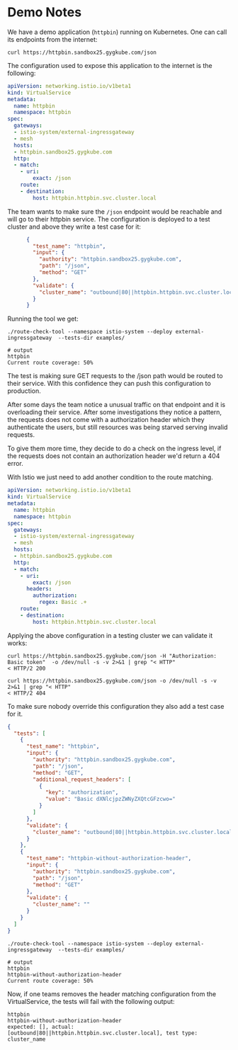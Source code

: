 # Demo Notes

We have a demo application (`httpbin`) running on Kubernetes. One can call its endpoints from the internet:

```shell
curl https://httpbin.sandbox25.gygkube.com/json
```

The configuration used to expose this application to the internet is the following:

```yaml
apiVersion: networking.istio.io/v1beta1
kind: VirtualService
metadata:
  name: httpbin
  namespace: httpbin
spec:
  gateways:
  - istio-system/external-ingressgateway
  - mesh
  hosts:
  - httpbin.sandbox25.gygkube.com
  http:
  - match:
    - uri:
        exact: /json
    route:
    - destination:
        host: httpbin.httpbin.svc.cluster.local
```

The team wants to make sure the `/json` endpoint would be reachable and will go to their httpbin service. The configuration is deployed to a test cluster and above they write a test case for it:

```json
      {
        "test_name": "httpbin",
        "input": {
          "authority": "httpbin.sandbox25.gygkube.com",
          "path": "/json",
          "method": "GET"
        },
        "validate": {
          "cluster_name": "outbound|80||httpbin.httpbin.svc.cluster.local",
        }
      }
```

Running the tool we get:

```shell
./route-check-tool --namespace istio-system --deploy external-ingressgateway  --tests-dir examples/

# output
httpbin
Current route coverage: 50%
```

The test is making sure GET requests to the /json path would be routed to their service. With this confidence they can push this configuration to production.


After some days the team notice a unusual traffic on that endpoint and it is overloading their service. After some investigations they notice a pattern, the requests does not come with a authorization header which they authenticate the users, but still resources was being starved serving invalid requests.

To give them more time, they decide to do a check on the ingress level, if the requests does not contain an authorization header we'd return a 404 error.

With Istio we just need to add another condition to the route matching.


```yaml
apiVersion: networking.istio.io/v1beta1
kind: VirtualService
metadata:
  name: httpbin
  namespace: httpbin
spec:
  gateways:
  - istio-system/external-ingressgateway
  - mesh
  hosts:
  - httpbin.sandbox25.gygkube.com
  http:
  - match:
    - uri:
        exact: /json
      headers:
        authorization:
          regex: Basic .+
    route:
    - destination:
        host: httpbin.httpbin.svc.cluster.local
```

Applying the above configuration in a testing cluster we can validate it works:

```shell
curl https://httpbin.sandbox25.gygkube.com/json -H "Authorization: Basic token"  -o /dev/null -s -v 2>&1 | grep "< HTTP"
< HTTP/2 200

curl https://httpbin.sandbox25.gygkube.com/json -o /dev/null -s -v 2>&1 | grep "< HTTP"
< HTTP/2 404

```
To make sure nobody override this configuration they also add a test case for it.

```json
{
  "tests": [
    {
      "test_name": "httpbin",
      "input": {
        "authority": "httpbin.sandbox25.gygkube.com",
        "path": "/json",
        "method": "GET",
        "additional_request_headers": [
          {
            "key": "authorization",
            "value": "Basic dXNlcjpzZWNyZXQtcGFzcwo="
          }
        ]
      },
      "validate": {
        "cluster_name": "outbound|80||httpbin.httpbin.svc.cluster.local"
      }
    },
    {
      "test_name": "httpbin-without-authorization-header",
      "input": {
        "authority": "httpbin.sandbox25.gygkube.com",
        "path": "/json",
        "method": "GET"
      },
      "validate": {
        "cluster_name": ""
      }
    }
  ]
}
```

```shell
./route-check-tool --namespace istio-system --deploy external-ingressgateway  --tests-dir examples/

# output
httpbin
httpbin-without-authorization-header
Current route coverage: 50%
```

Now, if one teams removes the header matching configuration from the VirtualService, the tests will fail with the following output:

```shell
httpbin
httpbin-without-authorization-header
expected: [], actual: [outbound|80||httpbin.httpbin.svc.cluster.local], test type: cluster_name
```
